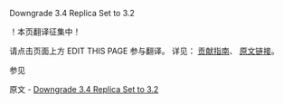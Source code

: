 Downgrade 3.4 Replica Set to 3.2

 ！本页翻译征集中！

请点击页面上方 EDIT THIS PAGE 参与翻译。
详见：
[贡献指南]( https://github.com/JinMuInfo/MongoDB-Manual-zh/blob/master/CONTRIBUTING.md )、
[原文链接](  https://docs.mongodb.com/manual/release-notes/3.4-downgrade-replica-set/  )。

 参见

原文 - [Downgrade 3.4 Replica Set to 3.2]( https://docs.mongodb.com/manual/release-notes/3.4-downgrade-replica-set/ )

